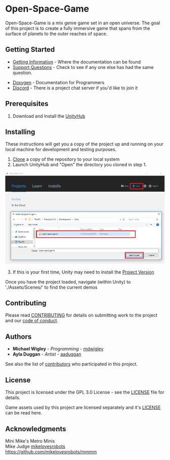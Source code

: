 # Open-Space-Game

Open-Space-Game is a mix genre game set in an open universe.  The goal of this project is to create a fully immersive game that spans from the surface of planets to the outer reaches of space.

## Getting Started
* [Getting Information](CONTRIBUTING.md#how-to-get-information) - Where the documentation can be found
* [Support Questions](CONTRIBUTING.md#how-to-open-a-support-question) - Check to see if any one else has had the same question.
<!-- CHANGE THIS IN PRODUCTION -->
* [Doxygen](https://www.enterlucent.org/open-space-game-sandbox/Documentation/Doxygen/html/index.html) - Documentation for Programmers
* [Discord](https://discord.gg/zk3NZEc) - There is a project  chat server if you'd like to join it

## Prerequisites
1. Download and Install the [UnityHub](https://unity3d.com/get-unity/download)

## Installing
These instructions will get you a copy of the project up and running on your local machine for development and testing purposes.

1. [Clone](https://help.github.com/articles/cloning-a-repository/) a copy of the repository to your local system
2. Launch UnityHub and "Open" the directory you cloned in step 1.

<img src="/Documentation/Images/README/unityhub.open.png" alt="Unity Hub 0.16.0" class="inline"/>

3. If this is your first time, Unity may need to install the [Project Version](./ProjectSettings/ProjectVersion.txt)

Once you have the project loaded, navigate (within Unity) to './Assets/Scenes/' to find the current demos

## Contributing
Please read [CONTRIBUTING](CONTRIBUTING.md) for details on submitting work to the project and our [code of conduct](.github/CODE_OF_CONDUCT.md).

## Authors
* **Michael Wigley** - *Programming* - [mdwigley](https://github.com/mdwigley)
* **Ayla Duggan** - *Artist* - [aaduggan](https://github.com/aaduggan)

<!-- CHANGE THIS IN PRODUCTION -->
See also the list of [contributors](https://github.com/Enterlucent/open-space-game-sandbox/graphs/contributors) who participated in this project.

## License
This project is licensed under the GPL 3.0 License - see the [LICENSE](LICENSE.md) file for details.

Game assets used by this project are licensed separately and it's [LICENSE](Enterlucent/open-space-game-assets/LICENSE.md) can be read here.

## Acknowledgments
Mini Mike's Metro Minis<br/>
Mike Judge [mikelovesrobots](https://github.com/mikelovesrobots)<br/>
https://github.com/mikelovesrobots/mmmm<br/>

